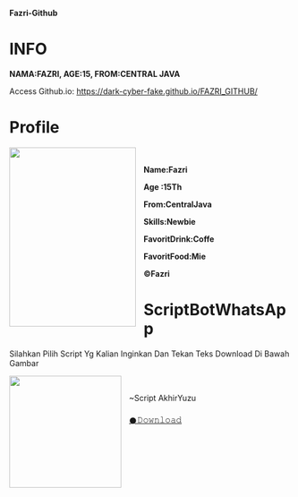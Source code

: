 **Fazri-Github**
# INFO

 **NAMA:FAZRI, AGE:15, FROM:CENTRAL JAVA**
 
 Access Github.io:  https://dark-cyber-fake.github.io/FAZRI_GITHUB/
 
# Profile

<div class="separator" style="clear: both; text-align: center;"><a href="https://blogger.googleusercontent.com/img/a/AVvXsEg20Jnaw8CINOq7bp_feCdsPCGQdSxIWGwKTZQhOpngF5JkF5j4lQoMAlXF8ClLyjQGVwI8ouRWTMbnX0aByF7SCg_QaWWyGxDRbu_svN_i9dCJm-sKU_CaHGDq2GoHVgxXSl0V9vZ3mcT5Y3r6g_kSNnqagjxpdJksCfjMc5hRk35qWfcz8-GMZCAy=s1040" style="clear: left; float: left; margin-bottom: 1em; margin-right: 1em;"><img border="0" data-original-height="1040" data-original-width="736" height="320" src="https://blogger.googleusercontent.com/img/a/AVvXsEg20Jnaw8CINOq7bp_feCdsPCGQdSxIWGwKTZQhOpngF5JkF5j4lQoMAlXF8ClLyjQGVwI8ouRWTMbnX0aByF7SCg_QaWWyGxDRbu_svN_i9dCJm-sKU_CaHGDq2GoHVgxXSl0V9vZ3mcT5Y3r6g_kSNnqagjxpdJksCfjMc5hRk35qWfcz8-GMZCAy=s320" width="226" /></a></div><br />

**Name:Fazri** <span> </span>

**Age :15Th** <span> </span>

**From:CentralJava** <span> </span>

**Skills:Newbie** <span> </span>

**FavoritDrink:Coffe** <span> </span>

**FavoritFood:Mie** <span> </span>


**©Fazri** <span> </span>
 
    
 




##

# ScriptBotWhatsApp
Silahkan Pilih Script Yg Kalian Inginkan Dan Tekan Teks Download Di Bawah Gambar <span> </span>

<div class="separator" style="clear: both; text-align: center;"><a href="https://blogger.googleusercontent.com/img/a/AVvXsEjhUglGe67eb_rQXIqtjS5h2SkxBlNdMcDPUyLHm6e6xwJwf_DwKJ3n2uxSI-wsYQmKvoib3c93NBUy9z0V5d8qUw59o8NpRFa7JRvy4coyDisXzuZg8yYPUxynvKFSi4B363s-xcMXFBesrmTd8pQpg0-VOyM2DYj9PgyRZpWHSJksOjaEN7htQioz=s736" imageanchor="1" style="clear: left; float: left; margin-bottom: 1em; margin-right: 1em;"><img border="0" data-original-height="736" data-original-width="736" height="200" src="https://blogger.googleusercontent.com/img/a/AVvXsEjhUglGe67eb_rQXIqtjS5h2SkxBlNdMcDPUyLHm6e6xwJwf_DwKJ3n2uxSI-wsYQmKvoib3c93NBUy9z0V5d8qUw59o8NpRFa7JRvy4coyDisXzuZg8yYPUxynvKFSi4B363s-xcMXFBesrmTd8pQpg0-VOyM2DYj9PgyRZpWHSJksOjaEN7htQioz=w200-h200" width="200" /></a></div><br /> <span> </span>

~Script AkhirYuzu <span> </span>
 <p><a href="https://apkadmin.com/gwqi08pqcwkx/__ByFazri.zip.html" target="_blank">𒊹︎︎︎𝙳𝚘𝚠𝚗𝚕𝚘𝚊𝚍</a></p>
 
